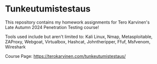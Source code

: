 # Tunkeutumistestaus
This repository contains my homework assignments for Tero Karvinen's Late Autumn 2024 Penetration Testing course!

Tools used include but aren't limited to: Kali Linux, Nmap, Metasploitable, ZAProxy, Webgoat, Virtualbox, Hashcat, Johntheripper, Ffuf, Msfvenom, Wireshark

Course Page: https://terokarvinen.com/tunkeutumistestaus/
